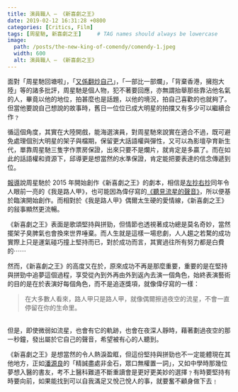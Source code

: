 ```yaml
---
title: 演員職人 — 《新喜劇之王》
date: 2019-02-12 16:31:28 +0800
categories: [Critics, Film]
tags: [周星馳, 新喜劇之王]     # TAG names should always be lowercase
image: 
  path: /posts/the-new-king-of-comendy/comendy-1.jpeg
  width: 600
  alt: 演員職人 — 《新喜劇之王》
---
```


面對「周星馳回塘啦」，「[又係翻炒自己](https://www.youtube.com/watch?v=y6gwm00yVRc&feature=youtu.be&t=460)」，「一部比一部爛」，「背棄香港，擁抱大陸」等的諸多批評，周星馳是個人物，犯不著要回應，亦無謂抬舉那些靠沾他名氣的人，畢竟以他的地位，拍甚麼也是話題，以他的境況，拍自己喜歡的也就夠了。但當他要說自己想說的故事時，舊日一位位已成大明星的拍擋又有多少可以繼續合作﹖

循這個角度，其實在大陸開戲，能海選演員，對周星馳來說實在適合不過，既可避免處理個別大明星的架子與檔期，保留更大話語權與彈性，又可以為影壇孕育新生代，單靠周星馳三隻字作票房保證，出來只要不是爛片，就肯定是多贏了。而在如此的話語權和資源下，邱導更是想當然的水準保證，肯定能把要表達的信念傳遞到位。

[報導](http://www.bjnews.com.cn/ent/2018/11/29/526184.html)說周星馳於 2015 年開始創作《新喜劇之王》的劇本，相信是[左抄右抄](https://www.youtube.com/watch?v=y6gwm00yVRc&feature=youtu.be&t=460)同年令人眼前一亮的《我是路人甲》，也可能因為偉仔寫的[《聽見流星的聲音》](https://www.cw.com.tw/article/article.action?id=5068273)，所以便基於臨演開始創作。而相對於《我是路人甲》偶爾太生硬的愛情線，《新喜劇之王》的敍事顯然更流暢。

《新喜劇之王》表面是歌頌堅持與拼勁，但情節也透視著成功總是莫名奇妙，當然擺架子臭脾氣也會換來世界唾棄。而人生就是這樣一場悲劇，人人趨之若騖的成功實際上只是運氣碰巧撞上堅持而已，對於成功而言，其實過往所有努力都是白費的⋯⋯

然而，《新喜劇之王》的高度又在於，原來成功不再是那麼重要，重要的是在堅持與拼勁中追夢這個過程，享受從內到外再由外到返內去演一個角色，始終表演藝術的目的是在於表演好每個角色，而不是追逐獎項，就像偉仔寫的一樣：

> 在大多數人看來，路人甲只是路人甲，就像偶爾擦過夜空的流星，不會一直停留在你的生命里。
<br>
但是，即使微弱如流星，也會有它的軌跡，也會在夜深人靜時，藉著劃過夜空的那一秒鐘，發出屬於它自己的聲音，希望被有心的人聽到。

《新喜劇之王》是想當然的令人熱淚盈眶，但這份堅持與拼勁也不一定能體現在其他地方，正如[潘源良](https://www.youtube.com/watch?v=Mr8NaPtPPRk)的「精誠盡處非金石，眾口無權置一詞」，又如中學時那幾位夢想入醫的書友，考不上醫科難道不斷重讀會是更好更美妙的選擇﹖有時要堅持有時要向前，如果能找到可以自我滿足又悅己悅人的事，就要奮不顧身做下去﹗